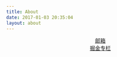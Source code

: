 ```yaml
---
title: About
date: 2017-01-03 20:35:04
layout: about
---
```

<center><a href="mailto:xianrenxiong@qq.com">邮箱</a></center>
<center><a href="https://juejin.im/user/562f5a8e60b27cc2b9dc5b4b/posts">掘金专栏</center>

